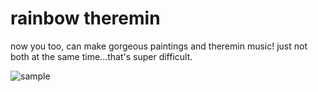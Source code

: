 # rainbow theremin
now you too, can make gorgeous paintings and theremin music! just not both at the same time...that's super difficult.

![sample](http://i.imgur.com/2z9Dq0w.png)
